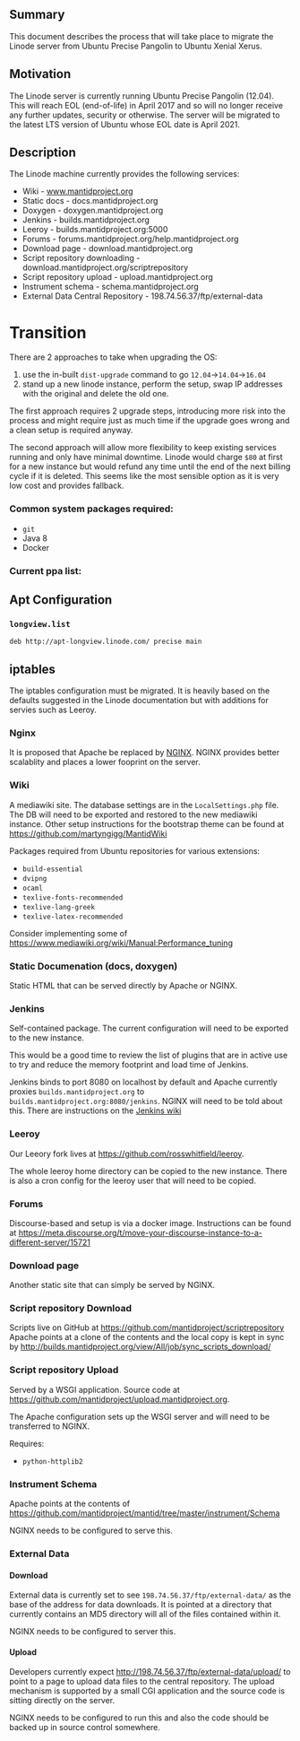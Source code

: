 Summary
-------

This document describes the process that will take place to migrate the Linode server from Ubuntu Precise Pangolin to Ubuntu Xenial Xerus.

Motivation
----------

The Linode server is currently running Ubuntu Precise Pangolin (12.04). This will reach EOL (end-of-life) in April 2017 and so will no longer
receive any further updates, security or otherwise. The server will be migrated to the latest LTS version of Ubuntu whose EOL date is April 2021.

Description
-----------

The Linode machine currently provides the following services:

* Wiki - www.mantidproject.org
* Static docs - docs.mantidproject.org
* Doxygen - doxygen.mantidproject.org
* Jenkins - builds.mantidproject.org
* Leeroy - builds.mantidproject.org:5000
* Forums - forums.mantidproject.org/help.mantidproject.org
* Download page - download.mantidproject.org
* Script repository downloading - download.mantidproject.org/scriptrepository
* Script repository upload - upload.mantidproject.org
* Instrument schema - schema.mantidproject.org
* External Data Central Repository - 198.74.56.37/ftp/external-data

Transition
==========

There are 2 approaches to take when upgrading the OS:

1. use the in-built `dist-upgrade` command to go `12.04`->`14.04`->`16.04`
2. stand up a new linode instance, perform the setup, swap IP addresses with the original and delete the old one.

The first approach requires 2 upgrade steps, introducing more risk into the process and might require just as much time if the upgrade goes
wrong and a clean setup is required anyway.

The second approach will allow more flexibility to keep existing services running and only have minimal downtime. Linode would charge `$80` at first
for a new instance but would refund any time until the end of the next billing cycle if it is deleted. This seems like the most sensible option
as it is very low cost and provides fallback.

### Common system packages required:

* `git`
* Java 8
* Docker

### Current ppa list:

Apt Configuration
-----------------

### `longview.list`

```
deb http://apt-longview.linode.com/ precise main
```

iptables
--------

The iptables configuration must be migrated. It is heavily based on the defaults suggested in the Linode documentation but
with additions for servies such as Leeroy.


### Nginx

It is proposed that Apache be replaced by [NGINX](https://www.nginx.com/resources/wiki/). NGINX provides better scalablity and places a lower fooprint on the server.

### Wiki

A mediawiki site. The database settings are in the `LocalSettings.php` file. The DB will need to be exported and restored to the
new mediawiki instance. Other setup instructions for the bootstrap theme can be found at https://github.com/martyngigg/MantidWiki

Packages required from Ubuntu repositories for various extensions:

* `build-essential`
* `dvipng`
* `ocaml`
* `texlive-fonts-recommended`
* `texlive-lang-greek`
* `texlive-latex-recommended`

Consider implementing some of https://www.mediawiki.org/wiki/Manual:Performance_tuning

### Static Documenation (docs, doxygen)

Static HTML that can be served directly by Apache or NGINX.

### Jenkins

Self-contained package. The current configuration will need to be exported to the new instance.

This would be a good time to review the list of plugins that are in active use to try and reduce the memory
footprint and load time of Jenkins.

Jenkins binds to port 8080 on localhost by default and Apache currently proxies `builds.mantidproject.org` to `builds.mantidproject.org:8080/jenkins`. NGINX will need to be told about this. There are instructions on the [Jenkins wiki](https://wiki.jenkins-ci.org/display/JENKINS/Installing+Jenkins+on+Ubuntu)

### Leeroy

Our Leeory fork lives at https://github.com/rosswhitfield/leeroy.

The whole leeroy home directory can be copied to the new instance. There is also a cron config for the leeroy user that will need to be copied.

### Forums

Discourse-based and setup is via a docker image. Instructions can be found at https://meta.discourse.org/t/move-your-discourse-instance-to-a-different-server/15721

### Download page

Another static site that can simply be served by NGINX.

### Script repository Download

Scripts live on GitHub at https://github.com/mantidproject/scriptrepository Apache points at a clone of the contents and the local copy is kept in sync by
http://builds.mantidproject.org/view/All/job/sync_scripts_download/

### Script repository Upload

Served by a WSGI application. Source code at https://github.com/mantidproject/upload.mantidproject.org.

The Apache configuration sets up the WSGI server and will need to be transferred to NGINX.

Requires:

* `python-httplib2`

### Instrument Schema

Apache points at the contents of https://github.com/mantidproject/mantid/tree/master/instrument/Schema

NGINX needs to be configured to serve this.

###  External Data

#### Download

External data is currently set to see `198.74.56.37/ftp/external-data/` as the base of the address for data downloads. It is pointed
at a directory that currently contains an MD5 directory will all of the files contained within it.

NGINX needs to be configured to server this.

#### Upload

Developers currently expect http://198.74.56.37/ftp/external-data/upload/ to point to a page to upload data files to the central repository.
The upload mechanism is supported by a small CGI application and the source code is sitting directly on the server.

NGINX needs to be configured to run this and also the code should be backed up in source control somewhere.

